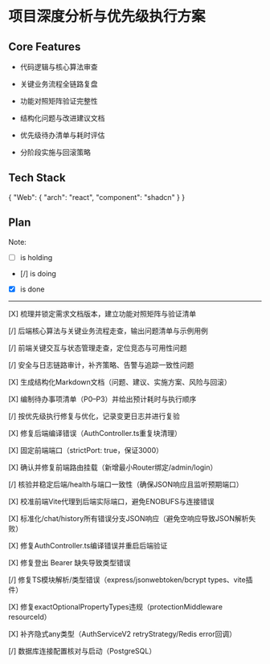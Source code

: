 # 项目深度分析与优先级执行方案

## Core Features

- 代码逻辑与核心算法审查

- 关键业务流程全链路复盘

- 功能对照矩阵验证完整性

- 结构化问题与改进建议文档

- 优先级待办清单与耗时评估

- 分阶段实施与回滚策略

## Tech Stack

{
  "Web": {
    "arch": "react",
    "component": "shadcn"
  }
}

## Plan

Note: 

- [ ] is holding
- [/] is doing
- [X] is done

---

[X] 梳理并锁定需求文档版本，建立功能对照矩阵与验证清单

[/] 后端核心算法与关键业务流程走查，输出问题清单与示例用例

[/] 前端关键交互与状态管理走查，定位竞态与可用性问题

[/] 安全与日志链路审计，补齐策略、告警与追踪一致性问题

[X] 生成结构化Markdown文档（问题、建议、实施方案、风险与回滚）

[X] 编制待办事项清单（P0–P3）并给出预计耗时与执行顺序

[/] 按优先级执行修复与优化，记录变更日志并进行复验

[X] 修复后端编译错误（AuthController.ts重复块清理）

[X] 固定前端端口（strictPort: true，保证3000）

[X] 确认并修复前端路由挂载（新增最小Router绑定/admin/login）

[/] 核验并稳定后端/health与端口一致性（确保JSON响应且监听预期端口）

[X] 校准前端Vite代理到后端实际端口，避免ENOBUFS与连接错误

[X] 标准化/chat/history所有错误分支JSON响应（避免空响应导致JSON解析失败）

[X] 修复AuthController.ts编译错误并重启后端验证

[X] 修复登出 Bearer 缺失导致类型错误

[/] 修复TS模块解析/类型错误（express/jsonwebtoken/bcrypt types、vite插件）

[X] 修复exactOptionalPropertyTypes违规（protectionMiddleware resourceId）

[X] 补齐隐式any类型（AuthServiceV2 retryStrategy/Redis error回调）

[/] 数据库连接配置核对与启动（PostgreSQL）
